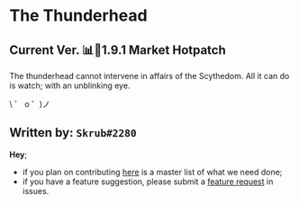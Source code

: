 # The Thunderhead
Current Ver. 📊💸1.9.1 Market Hotpatch
-----------------------------

The thunderhead cannot intervene in affairs of the Scythedom. All it can do is watch; with an unblinking eye.

\ ゜ o ゜)ノ

## Written by: `Skrub#2280`


**Hey**; 
- if you plan on contributing [here](https://trello.com/b/wtAYO1cr/thunderhead) is a master list of what we need done;
- if you have a feature suggestion, please submit a [feature request](https://github.com/humboldt123/the-thunderhead/issues/new?assignees=humboldt123&labels=enhancement&template=feature_request.md&title=%5BFEATURE+REQUEST%5D) in issues.
